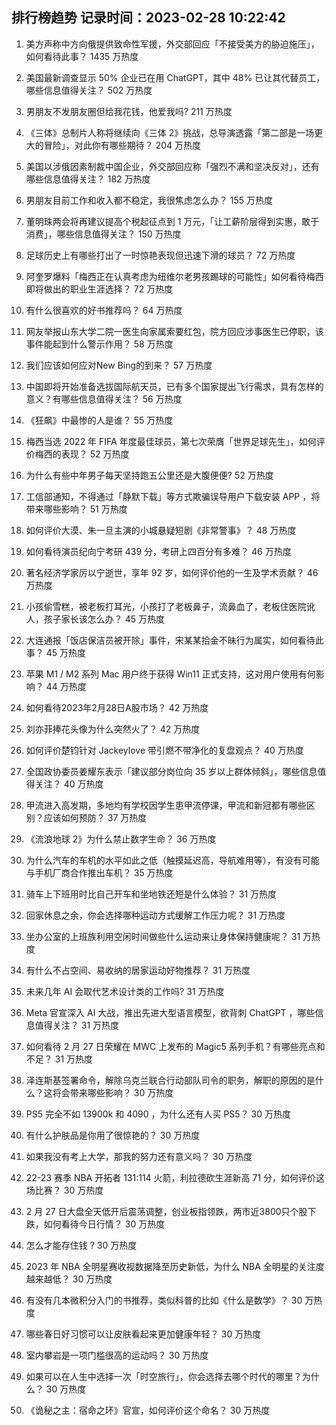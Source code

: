 
## 排行榜趋势 记录时间：2023-02-28 10:22:42
  
  1. 美方声称中方向俄提供致命性军援，外交部回应「不接受美方的胁迫施压」，如何看待此事？ 1435 万热度
    
  2. 美国最新调查显示 50% 企业已在用 ChatGPT，其中 48% 已让其代替员工，哪些信息值得关注？ 502 万热度
    
  3. 男朋友不发朋友圈但给我花钱，他爱我吗? 211 万热度
    
  4. 《三体》总制片人称将继续向《三体 2》挑战，总导演透露「第二部是一场更大的冒险」，对此你有哪些期待？ 204 万热度
    
  5. 美国以涉俄因素制裁中国企业，外交部回应称「强烈不满和坚决反对」，还有哪些信息值得关注？ 182 万热度
    
  6. 男朋友目前工作和收入都不稳定，我很焦虑怎么办？ 155 万热度
    
  7. 董明珠两会将再建议提高个税起征点到 1 万元，「让工薪阶层得到实惠，敢于消费」，哪些信息值得关注？ 150 万热度
    
  8. 足球历史上有哪些打出了一时惊艳表现但迅速下滑的球员？ 72 万热度
    
  9. 阿奎罗爆料「梅西正在认真考虑为纽维尔老男孩踢球的可能性」如何看待梅西即将做出的职业生涯选择？ 72 万热度
    
  10. 有什么很喜欢的好书推荐吗？ 64 万热度
    
  11. 网友举报山东大学二院一医生向家属索要红包，院方回应涉事医生已停职，该事件能起到什么警示作用？ 58 万热度
    
  12. 我们应该如何应对New Bing的到来？ 57 万热度
    
  13. 中国即将开始准备选拔国际航天员，已有多个国家提出飞行需求，具有怎样的意义？有哪些信息值得关注？ 56 万热度
    
  14. 《狂飙》中最惨的人是谁？ 55 万热度
    
  15. 梅西当选 2022 年 FIFA 年度最佳球员，第七次荣膺「世界足球先生」，如何评价梅西的表现？ 52 万热度
    
  16. 为什么有些中年男子每天坚持跑五公里还是大腹便便? 52 万热度
    
  17. 工信部通知，不得通过「静默下载」等方式欺骗误导用户下载安装 APP ，将带来哪些影响？ 51 万热度
    
  18. 如何评价大漠、朱一旦主演的小城悬疑短剧《非常警事》？ 48 万热度
    
  19. 如何看待演员纪向宁考研 439 分，考研上四百分有多难？ 46 万热度
    
  20. 著名经济学家厉以宁逝世，享年 92 岁，如何评价他的一生及学术贡献？ 46 万热度
    
  21. 小孩偷雪糕，被老板打耳光，小孩打了老板鼻子，流鼻血了，老板住医院讹人，孩子家长该怎么办？ 45 万热度
    
  22. 大连通报「饭店保洁员被开除」事件，宋某某拾金不昧行为属实，如何看待此事？ 45 万热度
    
  23. 苹果 M1 / M2 系列 Mac 用户终于获得 Win11 正式支持，这对用户使用有何影响？ 44 万热度
    
  24. 如何看待2023年2月28日A股市场？ 42 万热度
    
  25. 刘亦菲捧花头像为什么突然火了？ 42 万热度
    
  26. 如何评价楚钧针对 Jackeylove 带引燃不带净化的复盘观点？ 40 万热度
    
  27. 全国政协委员姜耀东表示「建议部分岗位向 35 岁以上群体倾斜」，哪些信息值得关注？ 40 万热度
    
  28. 甲流进入高发期，多地均有学校因学生患甲流停课，甲流和新冠都有哪些区别？应该如何预防？ 37 万热度
    
  29. 《流浪地球 2》为什么禁止数字生命？ 36 万热度
    
  30. 为什么汽车的车机的水平如此之低（触摸延迟高，导航难用等），有没有可能与手机厂商合作推出车机？ 35 万热度
    
  31. 骑车上下班用时比自己开车和坐地铁还短是什么体验？ 31 万热度
    
  32. 回家休息之余，你会选择哪种运动方式缓解工作压力呢？ 31 万热度
    
  33. 坐办公室的上班族利用空闲时间做些什么运动来让身体保持健康呢？ 31 万热度
    
  34. 有什么不占空间、易收纳的居家运动好物推荐？ 31 万热度
    
  35. 未来几年 AI 会取代艺术设计类的工作吗? 31 万热度
    
  36. Meta 官宣深入 AI 大战，推出先进大型语言模型，欲背刺 ChatGPT ，哪些信息值得关注？ 31 万热度
    
  37. 如何看待 2 月 27 日荣耀在 MWC 上发布的 Magic5 系列手机？有哪些亮点和不足？ 31 万热度
    
  38. 泽连斯基签署命令，解除乌克兰联合行动部队司令的职务，解职的原因的是什么？这将会带来哪些影响？ 30 万热度
    
  39. PS5 完全不如 13900k 和 4090 ，为什么还有人买 PS5？ 30 万热度
    
  40. 有什么护肤品是你用了很惊艳的？ 30 万热度
    
  41. 如果我没有考上大学，那我的努力还有意义吗？ 30 万热度
    
  42. 22-23 赛季 NBA 开拓者 131:114 火箭，利拉德砍生涯新高 71 分，如何评价这场比赛？ 30 万热度
    
  43. 2 月 27 日大盘全天低开后震荡调整，创业板指领跌，两市近3800只个股下跌，如何看待今日行情？ 30 万热度
    
  44. 怎么才能存住钱 ? 30 万热度
    
  45. 2023 年 NBA 全明星赛收视数据降至历史新低，为什么 NBA 全明星的关注度越来越低？ 30 万热度
    
  46. 有没有几本微积分入门的书推荐，类似科普的比如《什么是数学》？ 30 万热度
    
  47. 哪些春日好习惯可以让皮肤看起来更加健康年轻？ 30 万热度
    
  48. 室内攀岩是一项门槛很高的运动吗？ 30 万热度
    
  49. 如果可以在人生中选择一次「时空旅行」，你会选择去哪个时代的哪里？为什么？ 30 万热度
    
  50. 《诡秘之主：宿命之环》官宣，如何评价这个命名？ 30 万热度
    
